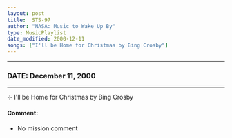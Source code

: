 ```yaml
---
layout: post
title:  STS-97
author: "NASA: Music to Wake Up By"
type: MusicPlaylist
date_modified: 2000-12-11
songs: ["I'll be Home for Christmas by Bing Crosby"]
---
```


----
### DATE: December 11, 2000
----
⊹ I'll be Home for Christmas by Bing Crosby

#### Comment:
* No mission comment



<br/>
<center>
	<a target="_blank"
	   href="https://twitter.com/intent/tweet?hashtags=Space,NASA,Playlist,NASAWakeupCalls,SpaceProgram&text={{ page.author}}, '{{ page.songs.first }}' {{ page.title }}, {{ page.date | date: '%B %d, %Y' }}. {{ site.url }}{{ page.url }}&via=nasawakeupcalls"><i class="fab fa-twitter" alt="Tweet this page" style="font-size: 1.3em;"></i></a>
	&nbsp; 	<i class="fas fa-user-astronaut" style="font-size: 1.5em;"></i> &nbsp;
    <a type="amzn" search="'I'll be Home for Christmas by Bing Crosby'" category="popular music">
    <i class="fab fa-amazon" style="font-size: 1.3em;"></i></a>
</center>
